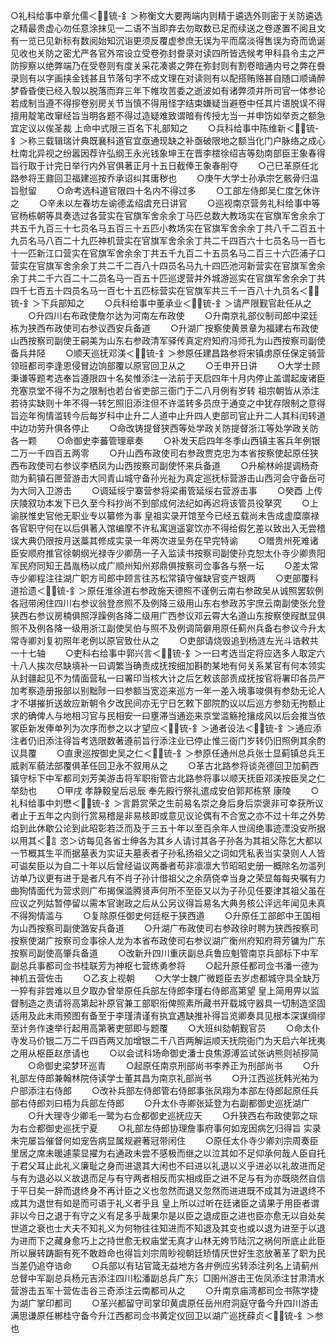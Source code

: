 <!-- { "loadSidebar": true } -->
○礼科给事中章允儒＜锍-釒＞称衡文大要两端内则精于遴选外则密于关防遴选之精最贵虚心勿任意涂抹见一二语不当即弃去勿取数已足而续送之卷遂置不阅且文有一览已见新标有数阅始知沉诣更须反覆虚参庶无误为平而腐淡得售误为奇而诡诞见收也关防之密尤严各官外帘设立受卷弥封誊录对读四所皆选候考甲科县令主之严防摉察以绝弊端乃在受卷则有度关采花凑裘之弊在弥封则有割卷暗通内号之弊在誊录则有以字画挟金钱甚且节落句字不成文理在对读则有以配搭贿赂甚自随口顺诵醉梦昏昏使已经入彀以脱落而弃三年下帷攻苦委之逝波如有诸弊须并所司官一体参论若成制当遵不得摉卷别房关节当慎不得用怪字结束嫌疑当避卷中任其片语脱误不得擅用靛笔改窜经旨当明各题不得过造疑难致谓暗有传授尢当一并申饬如举贡之额急宜定议以俟圣裁  上命中式限三百名下礼部知之
　　○兵科给事中陈维新＜锍-釒＞称三载辑瑞计典既襄科道官宜亟通现缺之补亟破限地之额当化门户脉络之成心杜南北异视之纷嚣因荐许弘纲王永光钱象坤王在晋李橒徐绍吉等劾南部臣王象春得旨行取于计完日举行内外官俱著正月十五日截俸王象春削夺
　　○己巳革原任北路参将王鼐回卫福建巡按乔承诏纠其庸秽也
　　○庚午大学士孙承宗乞骸骨归温旨慰留
　　○命考选科道官限四十名内不得过多
　　○工部左侍郎吴仁度乞休许之
　　○辛未以左春坊左谕德孟绍虞充日讲官
　　○巡视南京营务礼科给事中等官杨栋朝等具奏选过各营实在官旗军舍余余丁马匹总数大教场实在官旗军舍余余丁共五千九百三十七员名马五百三十五匹小教场实在官旗军舍余余丁共八千二百五十九员名马八百二十九匹神机营实在官旗军舍余余丁共二千四百六十七员名马一百七十一匹新江口营实在官旗军舍余余丁共五千九百二十五员名马二百三十六匹浦子口营实在官旗军舍余余丁共二千二百八十四员名马九十四匹池河新营实在官旗军舍余余丁共二千六百二十二员名马一百五十匹巡逻营并外城游巡实在官旗军舍余余丁共四千七百五十四员名马一百七十五匹标营实在官旗军共三千一百八十九员名＜锍-釒＞下兵部知之
　　○兵科给事中董承业＜锍-釒＞请严限觐官赴任从之
　　○升四川右布政使詹尔达为河南左布政使
　　○升南京礼部仪制司郎中梁廷栋为狭西布政使司右参议西安兵备道
　　○升湖广按察使黄景章为福建右布政使山西按察司副使王嗣美为山东右参政清军驿传真定府知府冯师孔为山西按察司副使备兵井陉
　　○顺天巡抚邓渼＜锍-釒＞参原任建昌路参将宋镇虏原任保定骑营领班都司李逢恩侵冒边饷部覆以原官回卫从之
　　○壬申开日讲
　　○大学士顾秉谦等题考选奉旨遵限四十名矣惟添注一法前于天启四年十月内停止盖谓起废诸臣充塞京堂不得不为之限制也若台省吏部三衙门于二八月例有岁转  祖宗朝皆从添注若待实缺则十年不得一转乞照旧添注但不许滥转多员庶于通变之中犹存限制之意得旨迩年徇情滥转今后每岁科中止升二人道中止升四人吏部司官止升二人其科闰转道中边功劳升俱各停止
　　○命改铸提督狭西等处学政关防提督浙江等处学政关防各一颗
　　○命御史李蕃管理章奏
　　○补发天启四年冬季山西镇主客兵年例银二万一千四百五两零
　　○升山西布政使司右参政贾克忠为本省按察使起原任狭西布政使司右参议李栖凤为山西按察司副使怀来兵备道
　　○升榆林岭提调杨奇勋为蓟镇石匣营游击大同青山城守备孙光祉为真定巡抚标营游击山西河会守备岳可为大同入卫游击
　　○调延绥宁寨营参将梁甫管延绥右营游击事
　　○癸酉  上传  庆陵叙功本发下已久至今科抄尚不到部成何法纪如再迟将该管员役拏究
　　○上谕朕惟史官他无职业专以纂修为事  皇祖实录开馆至今已经五载尚未告成虚糜廪禄各官职守何在以后俱著入馆编摩不许私寓逍遥宴饮亦不得给假乞差以致出入无尝稽误大典仍限按月送藁其修成实录一年两次进呈务在早完特谕
　　○赠贵州死难诸臣安顺府推官徐朝纲光禄寺少卿荫一子入监读书按察司副使孙克恕太仆寺少卿贵阳军民府同知王昌胤杨以成广顺州知州郑鼎俱按察司佥事各与祭一坛
　　○差太常寺少卿程注往湖广职方司郎中顾言往苏松常镇守催缺官变产银两
　　○吏部覆科道拾遗＜锍-釒＞原任淮徐道右参政施天德照不谨例云南右参政吴从诚照罢软例各冠带闲住四川右参议翁登彦照不及例降三级用山东右参政苏宇庶云南副使张允登狭西右参议房楠俱照浮躁例各降二级用广西参议邓云霄大名道山东按察使叚猷显俱照不及例各降一级用浙江副使吴伯与照不及例调简僻用原任蓟州兵备右参议今升太常寺卿刘复初照年老例以原官致仕从之
　　○吏部请烧毁追到杨涟左光斗诰敕共一十七轴
　　○吏科右给事中郭兴言＜锍-釒＞一曰考选当定将应选多人取定六十八人挨次尽缺填补一曰调繁当确责成抚按细加斟酌某地有何关系某官有何本领实从封疆起见不为情面营私一曰署印当核大计之后乞敕该部责成抚按官将署印各员严加考察造册报部以别黜陟一曰参额当宽迩来巡方一年一差入境事竣俱有参劾无论人才不堪摧折送故应新朝令夕改民间亦无宁日乞敕下部院酌议以后巡方参劾无拘额止求的确俾人与地相习官与民相安一曰壅滞当通迩来京堂滥觞抢攘成风以后会推当依冢臣新发俸单列为次序而参之以才望应＜锍-釒＞通者设法＜锍-釒＞通应添注者仍旧添注得旨考选限数著遵前旨行添注业已停止惟三衙门岁转仍旧照例其余酌议具覆
　　○直隶巡按御史吴之仁＜锍-釒＞参原任通州总兵张士显蓟镇总兵王威剥军藐法部覆俱革任回卫永不叙用从之
　　○革古北路参将谈尧德回卫加蓟西镇守标下中军都司刘芳美游击将军职衔管古北路参将事以顺天抚臣邓渼按臣吴之仁举劾也
　　○甲戌  孝静毅皇后忌辰  奉先殿行祭礼遣成安伯郭邦栋祭  康陵
　　○礼科给事中刘懋＜锍-釒＞言爵赏荣之生前易名崇之身后身后崇褒非可幸获所议者止于五年之内则行赏易稽是非易核即或意见议论偶有不合宽之亦不过十年之外势焰到此休歇公论到此昭彰若泛而及于三五十年以至百余年人世阔绝事迹湮没安所据以用其＜訁恣＞访每见各省士绅各为其乡人请讨其各子孙各为其祖父陈乞大都以一节概其生平而据墓表为实证夫墓表者子孙私扬祖父之词如凭私表当实录则人人皆可谥矣臣以为自二十年以后曾经谥议两番者苟非凛凛大节昭昭史册一概除名勿滥列访单乃议更有进于是者凡有不肖子孙计借祖父之余荫侥幸当身之荣显每每央嘱有力曲狥情面代为营求则广布揭保滥腾贤声何所不至臣又以为子孙见任要津其祖父虽在应议之列姑暂停留以需本官谢政之后从公另议得旨易名大典务核公评远年闻见未真不得狥情滥与
　　○复除原任御史何廷枢于狭西道
　　○升原任工部郎中王国相为山西按察司副使潞安兵备道
　　○升湖广布政使司右参政徐时聘为狭西按察司按察使湖广按察司佥事徐人龙为本省布政使司右参议湖广衡州府知府蒋芳镛为广东按察司副使高肇兵备道
　　○改新升四川重庆副总兵鲁应魁管南京兵部标下中军副总兵事都司佥书桂联芳为神枢七营练勇参将
　　○起升原任都司佥书潘一德为神机五营佐击
　　○乙亥上视朝
　　○大学士魏广微题臣去岁虑都城守具全缺万一猝有非尝难以旦夕取办曾举原任兵部左侍郎李瑾右侍郎高第望  皇上简用畀以监督制造之责请将高第起补原官兼工部职衔俾照素所藏书开载城守器具一切制造坚固适用及此未雨预图有备至于李瑾清谨有执宜遇缺推补得旨览卿奏具见根本深谋绸缪至计务作速举行起用高第著吏部即与题覆
　　○大班纠劾朝觐官员
　　○命太仆寺发马价银二万二千四百两又加增银二千八百两解运顺天抚院衙门为天启六年抚夷之用从枢臣赵彦请也
　　○以会试科场命御史潘士良焦源溥监试张讷熊则祯摉简
　　○命御史梁梦环巡青
　　○起原任南京刑部尚书李养正为刑部尚书
　　○升礼部左侍郎兼翰林院侍读学士董其昌为南京礼部尚书
　　○升江西巡抚韩光祐为户部添注右侍郎
　　○改补兵部左侍郎管右侍郎事张凤翔为本部左侍郎起原任兵部右侍郎刘曰梧为兵部左侍郎
　　○升太仆寺卿张延登为右副都御史巡抚湖广
　　○升大理寺少卿毛一鹭为右佥都御史巡抚应天
　　○升狭西右布政使郭之琮为右佥都御史巡抚宁夏
　　○礼部左侍郎协理詹事府事何如宠因病乞归得旨  实录未完屡旨催督何如宠告病显属规避著冠带闲住
　　○原任太仆寺少卿刘宗周奏臣里居之席未暖遽蒙显擢为右通政未尝不感极而继之以泣其如不足仰承何哉人臣自托于君父耳止此礼义廉耻之身而进退其大闲也不曰进以礼退以义乎进必以礼故进而足与有为退必以义故退而足与有守两者相反而实相成臣之进不足与有为亦既晓然自信于平日矣一辞而退终身不再计臣之义也忽然而退又忽然而进进既不成其为进退终不成其为退世有如是而可语于礼义者乎且  皇上所以过听在廷诸臣之请果于用臣者谓非以今日之退于有守之义有足多乎哉果尔是以臣之退成臣之进也臣亦愈无以自处矣世道之衰也士大夫不知礼义为何物往往知进而不知退及其变也或以退为进至于以退为进而下之藏身愈巧上之持世愈无权庙堂无真才山林无姱节陆沉之祸何所底止此臣所以展转踌蹰有死不敢趋命也得旨刘宗周眇视朝廷矫情厌世好生恣放著革了职为民当差仍追夺诰命
　　○兵部以有玷官箴无益地方各弁例应劣转添注列名上请蓟州总督中军副总兵杨元吉添注四川松潘副总兵广东氵□圉州游击王佐凤添注甘肃清水营游击五军十营佐击谷三奇添注云南都司从之
　　○升南京庙湾都司佥书陈学捷为湖广掌印都司
　　○革兴都留守司掌印黄虞原任岳州府洞庭守备今升四川游击满思谦原任郴桂守备今升江西都司佥书黄定仪回卫以湖广巡抚薛贞＜锍-釒＞参也
